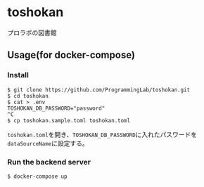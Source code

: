 # toshokan
プロラボの図書館

## Usage(for docker-compose)
### Install
```
$ git clone https://github.com/ProgrammingLab/toshokan.git
$ cd toshokan
$ cat > .env
TOSHOKAN_DB_PASSWORD="password"
^C
$ cp toshokan.sample.toml toshokan.toml
```
`toshokan.toml`を開き、`TOSHOKAN_DB_PASSWORD`に入れたパスワードを`dataSourceName`に設定する。

### Run the backend server
```
$ docker-compose up
```
